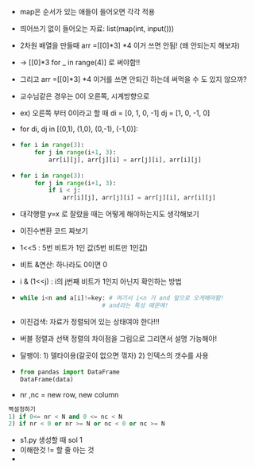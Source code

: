 - map은 순서가 있는 애들이 들어오면 각각 적용 

- 띄어쓰기 없이 들어오는 자료: list(map(int, input()))

- 2차원 배열을 만들때 arr =[[0]*3] *4 이거 쓰면 안됨! (왜 안되는지 해보자)

- -> [[0]*3 for _ in range(4)] 로 써야함!! 

- 그리고 arr =[[0]*3] *4 이거를 쓰면 안되긴 하는데 써먹을 수 도 있지 않으까?

- 교수님같은 경우는 0이 오른쪽, 시계방향으로 

- ex) 오른쪽 부터 0이라고 할 때 di = [0, 1, 0, -1] dj = [1, 0, -1, 0] 

- for di, dj in [(0,1), (1,0), (0,-1), (-1,0)]:

- ```python
  for i in range(3):
      for j in range(i+1, 3):
          arr[i][j], arr[j][i] = arr[j][i], arr[i][j]
  ```

- ```python
  for i in range(3):
      for j in range(i+1, 3):
          if i < j:
              arr[i][j], arr[j][i] = arr[j][i], arr[i][j]
  ```

- 대각행렬 y=x 로 잘랐을 때는 어떻게 해야하는지도 생각해보기 

- 이진수변환 코드 짜보기 

- 1<<5 : 5번 비트가 1인 값(5번 비트만 1인값)

- 비트 &연산: 하나라도 0이면 0 

- i & (1<<j) : i의 j번째 비트가 1인지 아닌지 확인하는 방법 

- ```python
  while i<n and a[i]!=key: # 여기서 i<n 가 and 앞으로 오게해야함! 
      					 # and라는 특성 때문에! 
  ```

- 이진검색: 자료가 정렬되어 있는 상태여야 한다!!!

- 버블 정렬과 선택 정렬의 차이점을 그림으로 그리면서 설명 가능해야!

- 달팽이: 1) 델타이용(갈곳이 없으면 꺾자) 2) 인덱스의 갯수를 사용

- ```python
  from pandas import DataFrame 
  DataFrame(data)
  ```

- nr ,nc = new row, new column

```python
벽설정하기
1) if 0<= nr < N and 0 <= nc < N 
2) if nr < 0 or nr >= N or nc < 0 or nc >= N 
```

- s1.py 생성할 때 sol 1 
- 이해한것 != 할 줄 아는 것
-  